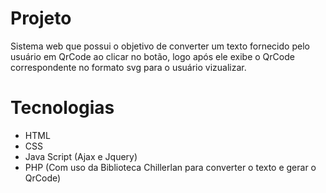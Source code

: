 # Projeto      

Sistema web que possui o objetivo de converter um texto fornecido pelo usuário em QrCode ao clicar no botão,
logo após ele exibe o QrCode correspondente no formato svg para o usuário vizualizar.         

# Tecnologias       

- HTML
- CSS
- Java Script (Ajax e Jquery)
- PHP (Com uso da Biblioteca Chillerlan para converter o texto e gerar o QrCode)      
